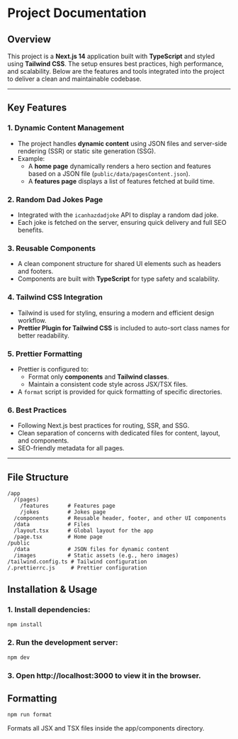 # Project Documentation

## Overview

This project is a **Next.js 14** application built with **TypeScript** and styled using **Tailwind CSS**. The setup ensures best practices, high performance, and scalability. Below are the features and tools integrated into the project to deliver a clean and maintainable codebase.

---

## Key Features

### 1. **Dynamic Content Management**
- The project handles **dynamic content** using JSON files and server-side rendering (SSR) or static site generation (SSG).
- Example:
    - A **home page** dynamically renders a hero section and features based on a JSON file (`public/data/pagesContent.json`).
    - A **features page** displays a list of features fetched at build time.

### 2. **Random Dad Jokes Page**
- Integrated with the `icanhazdadjoke` API to display a random dad joke.
- Each joke is fetched on the server, ensuring quick delivery and full SEO benefits.

### 3. **Reusable Components**
- A clean component structure for shared UI elements such as headers and footers.
- Components are built with **TypeScript** for type safety and scalability.

### 4. **Tailwind CSS Integration**
- Tailwind is used for styling, ensuring a modern and efficient design workflow.
- **Prettier Plugin for Tailwind CSS** is included to auto-sort class names for better readability.

### 5. **Prettier Formatting**
- Prettier is configured to:
    - Format only **components** and **Tailwind classes**.
    - Maintain a consistent code style across JSX/TSX files.
- A `format` script is provided for quick formatting of specific directories.

### 6. **Best Practices**
- Following Next.js best practices for routing, SSR, and SSG.
- Clean separation of concerns with dedicated files for content, layout, and components.
- SEO-friendly metadata for all pages.

---

## File Structure

```plaintext
/app
  /(pages)
    /features      # Features page
    /jokes         # Jokes page
  /components      # Reusable header, footer, and other UI components
  /data            # Files 
  /layout.tsx      # Global layout for the app
  /page.tsx        # Home page
/public
  /data            # JSON files for dynamic content
  /images          # Static assets (e.g., hero images)
/tailwind.config.ts # Tailwind configuration
/.prettierrc.js     # Prettier configuration
```

## Installation & Usage

### 1. Install dependencies:
```bash
npm install
```
### 2. Run the development server:
```bash
npm dev
```
### 3. Open http://localhost:3000 to view it in the browser.

## Formatting
```bash
npm run format
```
Formats all JSX and TSX files inside the app/components directory.
